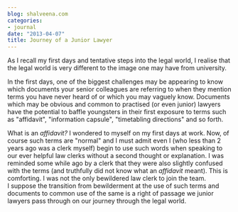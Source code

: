 ```yaml
---
blog: shalveena.com
categories:
- journal
date: "2013-04-07"
title: Journey of a Junior Lawyer
---
```


As I recall my first days and tentative steps into the legal world, I realise that the legal world is very different to the image one may have from university.

In the first days, one of the biggest challenges may be appearing to know which documents your senior colleagues are referring to when they mention terms you have never heard of or which you may vaguely know. Documents which may be obvious and common to practised (or even junior) lawyers have the potential to baffle youngsters in their first exposure to terms such as "affidavit", "information capsule", "timetabling directions" and so forth.

What is an _affidavit?_ I wondered to myself on my first days at work. Now, of course such terms are "normal" and I must admit even I (who less than 2 years ago was a clerk myself) begin to use such words when speaking to our ever helpful law clerks without a second thought or explanation. I was reminded some while ago by a clerk that they were also slightly confused with the terms (and truthfully did not know what an _affidavit_ meant). This is comforting. I was not the only bewildered law clerk to join the team. I suppose the transition from bewilderment at the use of such terms and documents to common use of the same is a right of passage we junior lawyers pass through on our journey through the legal world.